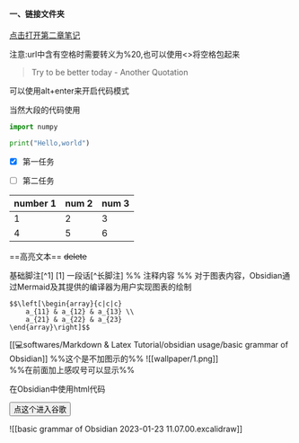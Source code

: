 #### 一、链接文件夹

[点击打开第二章笔记](obsidian://open?vault=ClassReview&file=%E5%BC%B9%E6%80%A7%E5%8A%9B%E5%AD%A6%E6%95%B4%E7%90%86%2F%E5%8A%9B%E5%AD%A6%E5%86%85%E5%AE%B9%2F%E5%BC%B9%E6%80%A7%E5%8A%9B%E5%AD%A6%2F%E7%AC%AC%E4%BA%8C%E7%AB%A0%EF%BC%9A%E5%BA%94%E5%8A%9B)

注意:url中含有空格时需要转义为%20,也可以使用<>将空格包起来

> Try to be better today
> \- Another Quotation

可以使用alt+enter来开启代码模式

当然大段的代码使用
```python
import numpy

print("Hello,world")
```

- [x]  第一任务
- [ ] 第二任务


|number 1|num 2|num 3|
|------|------|------|
|1|2|3|
|4|5|6|


==高亮文本==
~~delete~~

基础脚注[^1]
[1] 
一段话[^长脚注]
%% 注释内容
%%
对于图表内容，Obsidian通过Mermaid及其提供的编译器为用户实现图表的绘制


	$$\left[\begin{array}{c|c|c}
		a_{11} & a_{12} & a_{13} \\
		a_{21} & a_{22} & a_{23}
	\end{array}\right]$$
	
[[💻softwares/Markdown & Latex Tutorial/obsidian usage/basic grammar of Obsidian]]    %%这个是不加图示的%%
![[wallpaper/1.png]]  
%%在前面加上感叹号可以显示%%

在Obsidian中使用html代码

<a href="https://google.com"><button>点这个进入谷歌</button></a>

![[basic grammar of Obsidian 2023-01-23 11.07.00.excalidraw]]